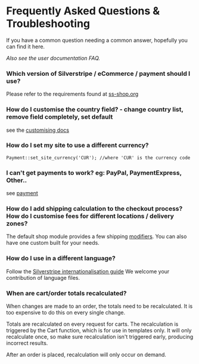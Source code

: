 # Frequently Asked Questions & Troubleshooting

If you have a common question needing a common answer, hopefully you can find it here.

*Also see the user documentation FAQ.*

### Which version of Silverstripe / eCommerce / payment should I use?

Please refer to the requirements found at [ss-shop.org](http://ss-shop.org)

### How do I customise the country field? - change country list, remove field completely, set default

see the [customising docs](Customising#CountryFeild)

### How do I set my site to use a different currency?

	Payment::set_site_currency('CUR'); //where 'CUR' is the currency code

### I can't get payments to work? eg: PayPal, PaymentExpress, Other..

see [payment](Payment)

### How do I add shipping calculation to the checkout process? How do I customise fees for different locations / delivery zones?

The default shop module provides a few shipping [modifiers](OrderModifiers). You can also have one custom built for your needs.

### How do I use in a different language?

Follow the [Silverstripe internationalisation guide](http://doc.silverstripe.org/sapphire/en/topics/i18n)
We welcome your contribution of language files.

### When are cart/order totals recalculated?

When changes are made to an order, the totals need to be recalculated. It is too expensive to do this on every
single change.

Totals are recalculated on every request for carts. The recalculation is triggered by the Cart function,
which is for use in templates only. It will only recalculate once, so make sure recalculation isn't triggered
early, producing incorrect results.

After an order is placed, recalculation will only occur on demand.
